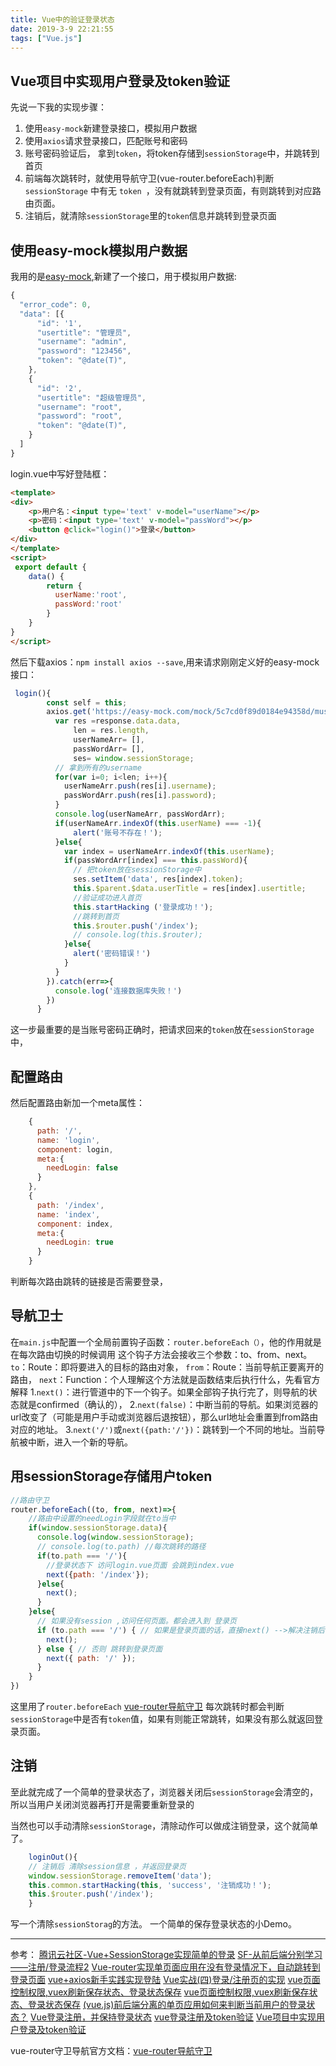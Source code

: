 ```yaml
---
title: Vue中的验证登录状态
date: 2019-3-9 22:21:55
tags: ["Vue.js"]
---
```


## Vue项目中实现用户登录及token验证
先说一下我的实现步骤： 
1. 使用`easy-mock`新建登录接口，模拟用户数据
2. 使用`axios`请求登录接口，匹配账号和密码
3. 账号密码验证后， 拿到`token`，将token存储到`sessionStorage`中，并跳转到首页
4. 前端每次跳转时，就使用导航守卫(vue-router.beforeEach)判断 `sessionStorage` 中有无 `token `，没有就跳转到登录页面，有则跳转到对应路由页面。
5.  注销后，就清除`sessionStorage`里的`token`信息并跳转到登录页面

## 使用easy-mock模拟用户数据
我用的是[easy-mock](https://easy-mock.com/),新建了一个接口，用于模拟用户数据:
```javascript
{
  "error_code": 0,
  "data": [{
      "id": '1',
      "usertitle": "管理员",
      "username": "admin",
      "password": "123456",
      "token": "@date(T)",
    },
    {
      "id": '2',
      "usertitle": "超级管理员",
      "username": "root",
      "password": "root",
      "token": "@date(T)",
    }
  ]
}
```
login.vue中写好登陆框：
```html
<template>
<div>
    <p>用户名：<input type='text' v-model="userName"></p>
    <p>密码：<input type='text' v-model="passWord"></p>
    <button @click="login()">登录</button>
</div>
</template>
<script>
 export default {
    data() {
        return {
          userName:'root',
          passWord:'root'
        }
    }
}
</script>
```
然后下载axios：`npm install axios --save`,用来请求刚刚定义好的easy-mock接口：
```javascript
 login(){
        const self = this;
        axios.get('https://easy-mock.com/mock/5c7cd0f89d0184e94358d/museum/login').then(response=>{
          var res =response.data.data,
              len = res.length,
              userNameArr= [],
              passWordArr= [],
              ses= window.sessionStorage; 
          // 拿到所有的username
          for(var i=0; i<len; i++){
            userNameArr.push(res[i].username);
            passWordArr.push(res[i].password);
          }
          console.log(userNameArr, passWordArr);
          if(userNameArr.indexOf(this.userName) === -1){
              alert('账号不存在！');
          }else{
            var index = userNameArr.indexOf(this.userName);
            if(passWordArr[index] === this.passWord){
              // 把token放在sessionStorage中
              ses.setItem('data', res[index].token);
              this.$parent.$data.userTitle = res[index].usertitle;
              //验证成功进入首页
              this.startHacking ('登录成功！');
              //跳转到首页
              this.$router.push('/index');
              // console.log(this.$router);
            }else{
              alert('密码错误！')
            }
          }
        }).catch(err=>{
          console.log('连接数据库失败！')
        })
      }
```
这一步最重要的是当账号密码正确时，把请求回来的`token`放在`sessionStorage`中，
## 配置路由
然后配置路由新加一个meta属性：
```javascript
    {
      path: '/',
      name: 'login',
      component: login,
      meta:{
        needLogin: false
      }
    },
    {
      path: '/index',
      name: 'index',
      component: index,
      meta:{
        needLogin: true
      }
    }
```

判断每次路由跳转的链接是否需要登录，

## 导航卫士
在`main.js`中配置一个全局前置钩子函数：`router.beforeEach（）`，他的作用就是在每次路由切换的时候调用
这个钩子方法会接收三个参数：to、from、next。
`to`：Route：即将要进入的目标的路由对象，
`from`：Route：当前导航正要离开的路由，
`next`：Function：个人理解这个方法就是函数结束后执行什么，先看官方解释
1.`next()`：进行管道中的下一个钩子。如果全部钩子执行完了，则导航的状态就是confirmed（确认的），
2.`next(false)`：中断当前的导航。如果浏览器的url改变了（可能是用户手动或浏览器后退按钮），那么url地址会重置到from路由对应的地址。
3.`next('/')`或`next({path:'/'})`：跳转到一个不同的地址。当前导航被中断，进入一个新的导航。

## 用sessionStorage存储用户token
``` JavaScript
//路由守卫
router.beforeEach((to, from, next)=>{
    //路由中设置的needLogin字段就在to当中 
    if(window.sessionStorage.data){
      console.log(window.sessionStorage);
      // console.log(to.path) //每次跳转的路径
      if(to.path === '/'){
        //登录状态下 访问login.vue页面 会跳到index.vue
        next({path: '/index'});
      }else{
        next();
      }
    }else{
      // 如果没有session ,访问任何页面。都会进入到 登录页
      if (to.path === '/') { // 如果是登录页面的话，直接next() -->解决注销后的循环执行bug
        next();
      } else { // 否则 跳转到登录页面
        next({ path: '/' });
      }
    }
})
```
这里用了`router.beforeEach` [vue-router导航守卫](https://router.vuejs.org/zh/guide/advanced/)
每次跳转时都会判断`sessionStorage`中是否有`token`值，如果有则能正常跳转，如果没有那么就返回登录页面。

## 注销

至此就完成了一个简单的登录状态了，浏览器关闭后`sessionStorage`会清空的，所以当用户关闭浏览器再打开是需要重新登录的

当然也可以手动清除`sessionStorage`，清除动作可以做成注销登录，这个就简单了。
```javascript
    loginOut(){
    // 注销后 清除session信息 ，并返回登录页
    window.sessionStorage.removeItem('data');
    this.common.startHacking(this, 'success', '注销成功！');
    this.$router.push('/index'); 
    }
```
写一个清除`sessionStorag`的方法。
一个简单的保存登录状态的小Demo。




----- 
参考：
[腾讯云社区-Vue+SessionStorage实现简单的登录](https://cloud.tencent.com/developer/article/1199255)
 [SF-从前后端分别学习——注册/登录流程2](https://segmentfault.com/a/1190000016084468)
[Vue-router实现单页面应用在没有登录情况下，自动跳转到登录页面](https://segmentfault.com/a/1190000009086403)
[vue+axios新手实践实现登陆](https://segmentfault.com/a/1190000015201803)
[Vue实战(四)登录/注册页的实现](https://segmentfault.com/a/1190000015637039)
[vue页面控制权限,vuex刷新保存状态、登录状态保存](https://segmentfault.com/a/1190000016047911)
[vue页面控制权限,vuex刷新保存状态、登录状态保存](https://segmentfault.com/a/1190000016047911)
[(vue.js)前后端分离的单页应用如何来判断当前用户的登录状态？](http://www.codes51.com/itwd/4114969.html)
[Vue登录注册，并保持登录状态](https://segmentfault.com/a/1190000016040068)
[vue登录注册及token验证](https://www.cnblogs.com/hcxy/p/7993724.html)
[Vue项目中实现用户登录及token验证](https://www.cnblogs.com/web-record/p/9876916.html)


vue-router守卫导航官方文档：[vue-router导航守卫](https://router.vuejs.org/zh/guide/advanced/navigation-guards.html#%E5%85%A8%E5%B1%80%E5%89%8D%E7%BD%AE%E5%AE%88%E5%8D%AB)
